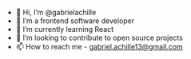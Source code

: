 - 👋 Hi, I’m @gabrielachille
- 👀 I’m a frontend software developer
- 🌱 I’m currently learning React
- 💞️ I’m looking to contribute to open source projects
- 📫 How to reach me  - gabriel.achille13@gmail.com

<!---
gabrielachille/gabrielachille is a ✨ special ✨ repository because its `README.md` (this file) appears on your GitHub profile.
You can click the Preview link to take a look at your changes.
--->
